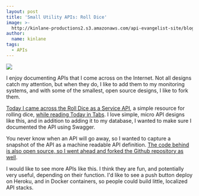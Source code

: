 ```yaml
---
layout: post
title: 'Small Utility APIs: Roll Dice'
image: >-
  http://kinlane-productions2.s3.amazonaws.com/api-evangelist-site/blog/roll-dice.jpeg
author:
  name: kinlane
tags:
  - APIs
---
```

[![](http://kinlane-productions2.s3.amazonaws.com/api-evangelist-site/blog/roll-dice.jpeg)](http://roll.space/)

I enjoy documenting APIs that I come across on the Internet. Not all designs catch my attention, but when they do, I like to add them to my monitoring systems, and with some of the smallest, open source designs, I like to fork them. 

[Today I came across the Roll Dice as a Service API](http://roll.space/), a simple resource for rolling dice, [while reading Today in Tabs](http://tinyletter.com/todayintabs). I love simple, micro API designs like this, and in addition to adding it to my database, I wanted to make sure I documented the API using Swagger.

You never know when an API will go away, so I wanted to capture a snapshot of the API as a machine readable API definition. [The code behind is also open source, so I went ahead and forked the Github repository as well](https://github.com/toddself/roll-space).

I would like to see more APIs like this. I think they are fun, and potentially very useful, depending on their function. I'd like to see a push button deploy on Heroku, and in Docker containers, so people could build little, localized API stacks.